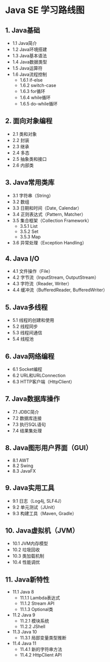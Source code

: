 
# Java SE 学习路线图

## 1. Java基础
- 1.1 Java简介
- 1.2 Java环境搭建
- 1.3 Java基本语法
- 1.4 Java数据类型
- 1.5 Java运算符
- 1.6 Java流程控制
  - 1.6.1 if-else
  - 1.6.2 switch-case
  - 1.6.3 for循环
  - 1.6.4 while循环
  - 1.6.5 do-while循环

## 2. 面向对象编程
- 2.1 类和对象
- 2.2 封装
- 2.3 继承
- 2.4 多态
- 2.5 抽象类和接口
- 2.6 内部类

## 3. Java常用类库
- 3.1 字符串（String）
- 3.2 数组
- 3.3 日期和时间（Date, Calendar）
- 3.4 正则表达式（Pattern, Matcher）
- 3.5 集合框架（Collection Framework）
  - 3.5.1 List
  - 3.5.2 Set
  - 3.5.3 Map
- 3.6 异常处理（Exception Handling）

## 4. Java I/O
- 4.1 文件操作（File）
- 4.2 字节流（InputStream, OutputStream）
- 4.3 字符流（Reader, Writer）
- 4.4 缓冲流（BufferedReader, BufferedWriter）

## 5. Java多线程
- 5.1 线程的创建和使用
- 5.2 线程同步
- 5.3 线程间通信
- 5.4 线程池

## 6. Java网络编程
- 6.1 Socket编程
- 6.2 URL和URLConnection
- 6.3 HTTP客户端（HttpClient）

## 7. Java数据库操作
- 7.1 JDBC简介
- 7.2 数据库连接
- 7.3 执行SQL语句
- 7.4 结果集处理

## 8. Java图形用户界面（GUI）
- 8.1 AWT
- 8.2 Swing
- 8.3 JavaFX

## 9. Java实用工具
- 9.1 日志（Log4j, SLF4J）
- 9.2 单元测试（JUnit）
- 9.3 构建工具（Maven, Gradle）

## 10. Java虚拟机（JVM）
- 10.1 JVM内存模型
- 10.2 垃圾回收
- 10.3 类加载机制
- 10.4 性能调优

## 11. Java新特性
- 11.1 Java 8
  - 11.1.1 Lambda表达式
  - 11.1.2 Stream API
  - 11.1.3 Optional类
- 11.2 Java 9
  - 11.2.1 模块系统
  - 11.2.2 JShell
- 11.3 Java 10
  - 11.3.1 局部变量类型推断
- 11.4 Java 11
  - 11.4.1 新的字符串方法
  - 11.4.2 HttpClient API
